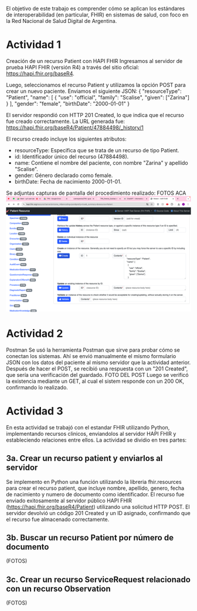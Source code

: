 El objetivo de este trabajo es comprender cómo se aplican los estándares de interoperabilidad (en particular, FHIR) en sistemas de salud, con foco en la Red Nacional de Salud Digital de Argentina.

# Actividad 1
Creación de un recurso Patient con HAPI FHIR
Ingresamos al servidor de prueba HAPI FHIR (versión R4) a través del sitio oficial:
https://hapi.fhir.org/baseR4.

Luego, seleccionamos el recurso Patient y utilizamos la opción POST para crear un nuevo paciente. Enviamos el siguiente JSON:
    {
    "resourceType": "Patient",
    "name": [
      {
        "use": "official",
        "family": "Scalise",
        "given": ["Zarina"]
      }
    ],
    "gender": "female",
    "birthDate": "2000-01-01"
  }

El servidor respondió con HTTP 201 Created, lo que indica que el recurso fue creado correctamente. La URL generada fue:
https://hapi.fhir.org/baseR4/Patient/47884498/_history/1

El recurso creado incluye los siguientes atributos:
- resourceType: Especifica que se trata de un recurso de tipo Patient.
- id: Identificador único del recurso (47884498).
- name: Contiene el nombre del paciente, con nombre "Zarina" y apellido "Scalise".
- gender: Género declarado como female.
- birthDate: Fecha de nacimiento 2000-01-01.

Se adjuntas capturas de pantalla del procedimiento realizado:
FOTOS ACA
![capturas](./CAPTURAS/Ejercicio1PT1.png)


# Actividad 2
Postman
Se usó la herramienta Postman que sirve para probar cómo se conectan los sistemas. Ahí se envió manualmente el mismo formulario JSON con los datos del paciente al mismo servidor que la actividad anterior. Después de hacer el POST, se recibió una respuesta con un "201 Created", que sería una verificación del guardado.
FOTO DEL POST
Luego se verificó la existencia mediante un GET, al cual el sistem responde con un 200 OK, confirmando lo realizado.

# Actividad 3
En esta actividad se trabajó con el estandar FHIR utilizando Python, implementando recursos clinicos, enviandolos al servidor HAPI FHIR y estableciendo relaciones entre ellos. La actividad se dividio en tres partes:

## 3a. Crear un recurso patient y enviarlos al servidor
Se implemento en Python una función utilizando la libreria fhir.resources para crear el recurso patient, que incluye nombre, apellido, genero, fecha de nacimiento y numero de documento como identificador.
El recurso fue enviado exitosamente al servidor público HAPI FHIR (https://hapi.fhir.org/baseR4/Patient) utilizando una solicitud HTTP POST. El servidor devolvió un código 201 Created y un ID asignado, confirmando que el recurso fue almacenado correctamente.

## 3b. Buscar un recurso Patient por número de documento

(FOTOS)

## 3c. Crear un recurso ServiceRequest relacionado con un recurso Observation

(FOTOS)



